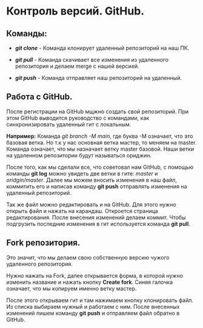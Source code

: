 # Контроль версий. GitHub.

## Команды:

* ***git clone*** - Команда клонирует удаленный репозиторий на наш ПК.

* ***git pull*** - Команда скачивает все изменения из удаленного репозитория и делаем merge с нашей версией.

* ***git push*** - Команда отправляет наш репозиторий на удаленный.

## Работа с GitHub.

После регистрации на GitHub мщжно создать свой репозиторий. При этом GitHub выводится руководство с командами, как синхронизировать удаленный гит с локальным.

**Например:** Команда *git branch -M main*, где буква -М означает, что это базовая ветка. Но т.к у нас основная ветка мастер, то меняем на master. Команда означает, что мы назначает ветку master базовой. Наши ветки на удаленном репозитории будут называться ориджин.

После того, как мы сделали все, что советовал нам GitHub, с помощью команды **git log** можно увидеть две ветки в гите: _master_ и _oridgin/master_. Далее мы можем вносить изменения в наш файл, коммитить его и написав команду **git push** отправлять изменения на удаленный репозиторий.

Так же файл можно редактировать и на GitHub. Для этого нужно открыть файл и нажать на карандаш. Откроется страница редактирования. После внесения изменений делаем коммит. Чтобы подгрузить последние изменения в гит используется команда **git pull**.

## Fork репозитория. 
Это значит, что мы делаем свою собственную версию чужого удаленного репозитория.

Нужно нажать на Fork, далее открывается форма, в которой нужно изменить название и нажать кнопку **Create fork**. Синяя галочка означает, что мы копируем именно ветку мастер.

После этого открываем гит и там нажимаем кнопку клонировать файл. Из списка выбираем нужный и работаем с ним.
После внесенных изменений пишем команду **git push** и отправляем файл обратно в GitHub.

